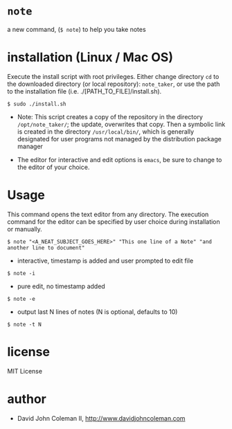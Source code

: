 # `note`

a new command, (`$ note`) to help you take notes

# installation (Linux / Mac OS)

Execute the install script with root privileges. Either change directory `cd`
to the downloaded directory (or local repository): `note_taker`, or use the
path to the installation file (i.e. ./[PATH_TO_FILE]/install.sh).

```
$ sudo ./install.sh
```

- Note: This script creates a copy of the repository in the directory
`/opt/note_taker/`; the update, overwrites that copy. Then a symbolic link
is created in the directory `/usr/local/bin/`, which is generally
designated for user programs not managed by the distribution package manager

- The editor for interactive and edit options is `emacs`, be sure to change to
the editor of your choice.

# Usage

This command opens the text editor from any directory. The execution
command for the editor can be specified by user choice during installation or manually.

```
$ note "<A_NEAT_SUBJECT_GOES_HERE>" "This one line of a Note" "and another line to document"
```

- interactive, timestamp is added and user prompted to edit file

```
$ note -i
```

- pure edit, no timestamp added

```
$ note -e
```

- output last N lines of notes (N is optional, defaults to 10)

```
$ note -t N
```

# license

MIT License

# author

- David John Coleman II, http://www.davidjohncoleman.com
